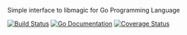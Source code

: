 Simple interface to libmagic for Go Programming Language

[![Build Status](https://travis-ci.org/kwilczynski/go-magic.png?branch=master)](https://travis-ci.org/kwilczynski/go-magic)
[![Go Documentation](https://godoc.org/github.com/kwilczynski/go-magic?status.png)](https://godoc.org/github.com/kwilczynski/go-magic)
[![Coverage Status](https://coveralls.io/repos/kwilczynski/go-magic/badge.png)](https://coveralls.io/r/kwilczynski/go-magic)
